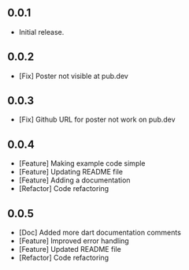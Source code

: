 ## 0.0.1

* Initial release.

## 0.0.2

* [Fix] Poster not visible at pub.dev

## 0.0.3

* [Fix] Github URL for poster not work on pub.dev

## 0.0.4

* [Feature] Making example code simple
* [Feature] Updating README file
* [Feature] Adding a documentation
* [Refactor] Code refactoring

## 0.0.5

* [Doc] Added more dart documentation comments
* [Feature] Improved error handling
* [Feature] Updated README file
* [Refactor] Code refactoring
